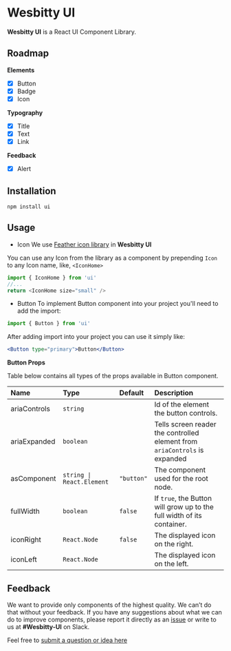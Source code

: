 # Wesbitty UI

**Wesbitty UI** is a React UI Component Library.

## Roadmap

**Elements**

- [x] Button
- [x] Badge
- [x] Icon

**Typography**

- [x] Title
- [x] Text
- [x] Link

**Feedback**

- [x] Alert

## Installation

```cli
npm install ui
```

## Usage

- Icon
  We use [Feather icon library](https://feathericons.com/) in **Wesbitty UI**

You can use any Icon from the library as a component by prepending `Icon` to any Icon name, like, `<IconHome>`

```js
import { IconHome } from 'ui'
//...
return <IconHome size="small" />
```

- Button
  To implement Button component into your project you'll need to add the import:

```js
import { Button } from 'ui'
```

After adding import into your project you can use it simply like:

```jsx
<Button type="primary">Button</Button>
```

**Button Props**

Table below contains all types of the props available in Button component.

| Name         | Type                      | Default    | Description                                                                |
| :----------- | :------------------------ | :--------- | :------------------------------------------------------------------------- |
| ariaControls | `string`                  |            | Id of the element the button controls.                                     |
| ariaExpanded | `boolean`                 |            | Tells screen reader the controlled element from `ariaControls` is expanded |
| asComponent  | `string \| React.Element` | `"button"` | The component used for the root node.                                      |
| fullWidth    | `boolean`                 | `false`    | If `true`, the Button will grow up to the full width of its container.     |
| iconRight    | `React.Node`              | `false`    | The displayed icon on the right.                                           |
| iconLeft     | `React.Node`              |            | The displayed icon on the left.                                            |

## Feedback

We want to provide only components of the highest quality. We can’t do that without your feedback. If you have any suggestions about what we can do to improve components, please report it directly as an [issue](https://github.com/wesbitty/wesbitty/issues/new/choose) or write to us at **#Wesbitty-UI** on Slack.

Feel free to [submit a question or idea here](https://github.com/wesbitty/wesbitty/discussions/category_choices)
